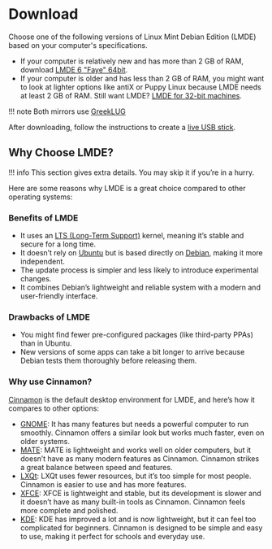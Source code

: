 # Download

Choose one of the following versions of Linux Mint Debian Edition (LMDE) based on your computer's specifications.

- If your computer is relatively new and has more than 2 GB of RAM, download [LMDE 6 "Faye" 64bit](https://repo.greeklug.gr/data/pub/linux/mint/iso/debian/lmde-6-cinnamon-64bit.iso).
- If your computer is older and has less than 2 GB of RAM, you might want to look at lighter options like antiX or Puppy Linux because LMDE needs at least 2 GB of RAM.
Still want LMDE? [LMDE for 32-bit machines](https://repo.greeklug.gr/data/pub/linux/mint/iso/debian/lmde-6-cinnamon-32bit.iso).

!!! note
    Both mirrors use [GreekLUG](https://www.greeklug.gr/en/)

After downloading, follow the instructions to create a [live USB stick](liveusb.md).

## Why Choose LMDE?

!!! info
    This section gives extra details. You may skip it if you’re in a hurry.

Here are some reasons why LMDE is a great choice compared to other operating systems:

### Benefits of LMDE

- It uses an [LTS (Long-Term Support)](https://en.wikipedia.org/wiki/Long-term_support) kernel, meaning it’s stable and secure for a long time.
- It doesn’t rely on [Ubuntu](https://en.wikipedia.org/wiki/Ubuntu) but is based directly on [Debian](https://en.wikipedia.org/wiki/Debian), making it more independent.
- The update process is simpler and less likely to introduce experimental changes.
- It combines Debian’s lightweight and reliable system with a modern and user-friendly interface.

### Drawbacks of LMDE

- You might find fewer pre-configured packages (like third-party PPAs) than in Ubuntu.
- New versions of some apps can take a bit longer to arrive because Debian tests them thoroughly before releasing them.

### Why use Cinnamon?

[Cinnamon](https://en.wikipedia.org/wiki/Cinnamon_(desktop_environment)) is the default desktop environment for LMDE, and here’s how it compares to other options:

- [GNOME](https://en.wikipedia.org/wiki/GNOME): It has many features but needs a powerful computer to run smoothly. Cinnamon offers a similar look but works much faster, even on older systems.
- [MATE](https://en.wikipedia.org/wiki/MATE_(desktop_environment)): MATE is lightweight and works well on older computers, but it doesn’t have as many modern features as Cinnamon. Cinnamon strikes a great balance between speed and features.
- [LXQt](https://en.wikipedia.org/wiki/LXQt): LXQt uses fewer resources, but it’s too simple for most people. Cinnamon is easier to use and has more features.
- [XFCE](https://en.wikipedia.org/wiki/Xfce): XFCE is lightweight and stable, but its development is slower and it doesn’t have as many built-in tools as Cinnamon. Cinnamon feels more complete and polished.
- [KDE](https://en.wikipedia.org/wiki/KDE): KDE has improved a lot and is now lightweight, but it can feel too complicated for beginners. Cinnamon is designed to be simple and easy to use, making it perfect for schools and everyday use.